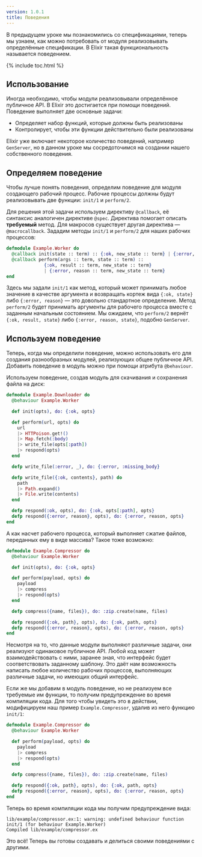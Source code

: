 ```yaml
---
version: 1.0.1
title: Поведения
---
```


В предыдущем уроке мы познакомились со спецификациями, теперь мы узнаем, как можно потребовать от модуля реализовывать определённые спецификации. В Elixir такая функциональность называется поведением.

{% include toc.html %}

## Использование

Иногда необходимо, чтобы модули реализовывали определённое публичное API. В Elixir это достигается при помощи поведений. Поведение выполняет две основные задачи:

+ Определяет набор функций, которые должны быть реализованы
+ Контролирует, чтобы эти функции действительно были реализованы

Elixir уже включает некоторое количество поведений, например `GenServer`, но в данном уроке мы сосредоточимся на создании нашего собственного поведения.

## Определяем поведение

Чтобы лучше понять поведения, определим поведение для модуля создающего рабочий процесс. Рабочие процессы должны будут реализовывать две функции: `init/1` и `perform/2`.

Для решения этой задачи используем директиву `@callback`, её синтаксис аналогичен директиве `@spec`. Директива помогает описать __требуемый__ метод. Для макросов существует другая директива &mdash; `@macrocallback`. Зададим методы `init/1` и `perform/2` для наших рабочих процессов:

```elixir
defmodule Example.Worker do
  @callback init(state :: term) :: {:ok, new_state :: term} | {:error, reason :: term}
  @callback perform(args :: term, state :: term) ::
              {:ok, result :: term, new_state :: term}
              | {:error, reason :: term, new_state :: term}
end
```

Здесь мы задали `init/1` как метод, который может принимать любое значение в качестве аргумента и возвращать кортеж вида `{:ok, state}` либо `{:error, reason}` &mdash; это довольно стандартное определение. Метод `perform/2` будет принимать аргументы для рабочего процесса вместе с заданным начальным состоянием. Мы ожидаем, что `perform/2` вернёт `{:ok, result, state}` либо `{:error, reason, state}`, подобно `GenServer`.

## Используем поведение

Теперь, когда мы определили поведение, можно использовать его для создания разнообразных модулей, реализующих общее публичное API. Добавить поведение в модуль можно при помощи атрибута `@behaviour`.

Используем поведение, создав модуль для скачивания и сохранения файла на диск:

```elixir
defmodule Example.Downloader do
  @behaviour Example.Worker

  def init(opts), do: {:ok, opts}

  def perform(url, opts) do
    url
    |> HTTPoison.get!()
    |> Map.fetch(:body)
    |> write_file(opts[:path])
    |> respond(opts)
  end

  defp write_file(:error, _), do: {:error, :missing_body}

  defp write_file({:ok, contents}, path) do
    path
    |> Path.expand()
    |> File.write(contents)
  end

  defp respond(:ok, opts), do: {:ok, opts[:path], opts}
  defp respond({:error, reason}, opts), do: {:error, reason, opts}
end
```

А как насчет рабочего процесса, который выполняет сжатие файлов, переданных ему в виде массива? Такое тоже возможно:

```elixir
defmodule Example.Compressor do
  @behaviour Example.Worker

  def init(opts), do: {:ok, opts}

  def perform(payload, opts) do
    payload
    |> compress
    |> respond(opts)
  end

  defp compress({name, files}), do: :zip.create(name, files)

  defp respond({:ok, path}, opts), do: {:ok, path, opts}
  defp respond({:error, reason}, opts), do: {:error, reason, opts}
end
```

Несмотря на то, что данные модули выполняют различные задачи, они реализуют одинаковое публичное API. Любой код может взаимодействовать с ними, заранее зная, что интерфейс будет соответствовать заданному шаблону. Это даёт нам возможность написать любое количество рабочих процессов, выполняющих различные задачи, но имеющих общий интерфейс.

Если же мы добавим в модуль поведение, но не реализуем все требуемые им функции, то получим предупреждение во время компиляции кода. Для того чтобы увидеть это в действии, модифицируем наш пример `Example.Compressor`, удалив из него функцию `init/1`:

```elixir
defmodule Example.Compressor do
  @behaviour Example.Worker

  def perform(payload, opts) do
    payload
    |> compress
    |> respond(opts)
  end

  defp compress({name, files}), do: :zip.create(name, files)

  defp respond({:ok, path}, opts), do: {:ok, path, opts}
  defp respond({:error, reason}, opts), do: {:error, reason, opts}
end
```

Теперь во время компиляции кода мы получим предупреждение вида:

```shell
lib/example/compressor.ex:1: warning: undefined behaviour function init/1 (for behaviour Example.Worker)
Compiled lib/example/compressor.ex
```

Это всё! Теперь вы готовы создавать и делиться своими поведениями с другими.
